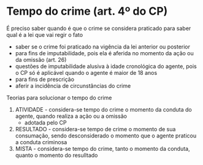 # Tempo do crime (art. 4º do CP)

É preciso saber quando é que o crime se considera praticado para saber qual é a lei que vai regir o fato
- saber se o crime foi praticado na vigência da lei anterior ou posterior
- para fins de imputabilidade, pois ela é aferida no momento da ação ou da omissão (art. 26)
- questões de imputabilidade alusiva à idade cronológica do agente, pois o CP só é aplicável quando o agente é maior de 18 anos
- para fins de prescrição
- aferir a incidência de circunstâncias do crime

Teorias para solucionar o tempo do crime
1. ATIVIDADE - considera-se tempo do crime o momento da conduta do agente, quando realiza a ação ou a omissão
    - adotada pelo CP
2. RESULTADO - considera-se tempo de crime o momento de sua consumação, sendo desconsiderado o momento que o agente praticou a conduta criminosa
3. MISTA - considera-se tempo do crime, tanto o momento da conduta, quanto o momento do resulltado

